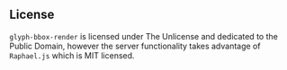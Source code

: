 ## License

`glyph-bbox-render` is licensed under The Unlicense and dedicated to the Public Domain, however the server functionality takes advantage of `Raphael.js` which is MIT licensed.